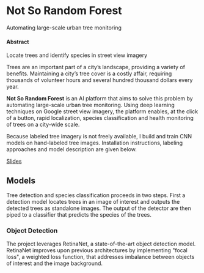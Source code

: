 # Not So Random Forest

Automating large-scale urban tree monitoring

#### Abstract

Locate trees and identify species in street view imagery 

Trees are an important part of a city’s landscape, providing a variety of benefits. Maintaining a city’s tree cover is a costly affair, requiring thousands of volunteer hours and several hundred thousand dollars every year. 

**Not So Random Forest** is an AI platform that aims to solve this problem by automating large-scale urban tree monitoring. Using deep learning techniques on Google street view imagery, the platform enables, at the click of a button, rapid localization, species classification and health monitoring of trees on a city-wide scale. 

Because labeled tree imagery is not freely available, I build and train CNN models on hand-labeled tree images. Installation instructions, labeling approaches and model description are given below.

[Slides](http://bit.ly/notsorandomforest)


## Models

Tree detection and species classification proceeds in two steps. First a detection model locates trees in an image of interest and outputs the detected trees as standalone images. The output of the detector are then piped to a classifier that predicts the species of the trees. 

### Object Detection

The project leverages RetinaNet, a state-of-the-art object detection model. RetinaNet improves upon previous architectures by implementing "focal loss", a weighted loss function, that addresses imbalance between objects of interest and the image background.
